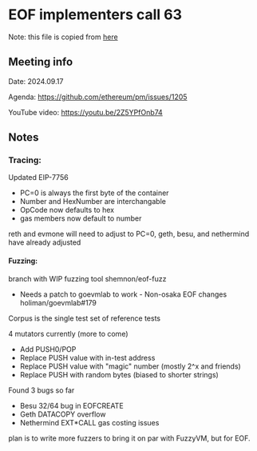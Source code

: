 # EOF implementers call 63

Note: this file is copied from [here](https://github.com/ethereum/pm/issues/1205#issuecomment-2533055543) 

## Meeting info

Date: 2024.09.17

Agenda: https://github.com/ethereum/pm/issues/1205 

YouTube video: https://youtu.be/2Z5YPfOnb74

## Notes


### Tracing:

Updated EIP-7756

- PC=0 is always the first byte of the container
- Number and HexNumber are interchangable
- OpCode now defaults to hex
- gas members now default to number


reth and evmone will need to adjust to PC=0, geth, besu, and nethermind have already adjusted

#### Fuzzing:

branch with WIP fuzzing tool shemnon/eof-fuzz
 - Needs a patch to goevmlab to work - Non-osaka EOF changes holiman/goevmlab#179

Corpus is the single test set of reference tests

4 mutators currently (more to come)
- Add PUSH0/POP
- Replace PUSH value with in-test address
- Replace PUSH value with "magic" number (mostly 2^x and friends)
- Replace PUSH with random bytes (biased to shorter strings)



Found 3 bugs so far
- Besu 32/64 bug in EOFCREATE
- Geth DATACOPY overflow
- Nethermind EXT*CALL gas costing issues

plan is to write more fuzzers to bring it on par with FuzzyVM, but for EOF.